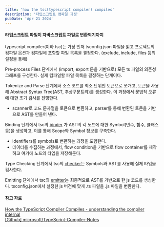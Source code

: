 ```yaml
---
title: 'how the tsc(typescript compiler) compiles'
description: '타입스크립트 컴파일 과정'
pubDate: 'Apr 21 2024'
---
```


#### 타입스크립트 파일이 자바스크립트 파일로 변환되기까지

typescript compiler(이하 tsc)는 가장 먼저 tsconfig.json 파일을 읽고 프로젝트의 컴파일 옵션과 컴파일에 포함할 파일 목록을 결정한다. (exclude, include, files 등의 설정을 통해)

Pre-process Files 단계에서 (import, export 문을 기반으로) 모든 ts 파일의 의존성 그래프를 구성한다. 실제 컴파일할 파일 목록을 결정하는 단계이다.

Tokenize and Parse 단계에서 소스 코드를 최소 단위인 토큰으로 쪼개고, 토큰을 사용해 Abstract Syntax Tree(AST, 추상구문트리)를 생성한다. 이 과정에서 문법적 오류에 대한 초기 검사를 진행한다.

- scanner로 코드 문자열을 토큰으로 변환하고, parser를 통해 변환된 토큰을 기반으로 AST를 만들어 낸다.

Binding 단계에서 tsc의 [binder](https://github.com/microsoft/TypeScript/blob/main/src/compiler/binder.ts) 가 AST의 각 노드에 대한 Symbol(변수, 함수, 클래스 등)을 생성하고, 이를 통해 Scope와 Symbol 정보를 구축한다.

- identifiers를 symbols로 변환하는 과정을 포함한다.
- 데이터를 수집하는 과정에서, flow condition을 기반으로 flow container를 제작하고 여기에 노드의 타입을 저장해둔다.

Type Checking 단계에서 tsc의 [checker](https://github.com/microsoft/TypeScript/blob/main/src/compiler/checker.ts)는 Symbols와 AST를 사용해 실제 타입을 검사한다.

Emitting 단계에서 tsc의 [emitter](https://github.com/microsoft/TypeScript/blob/main/src/compiler/emitter.ts)는 최종적으로 AST를 기반으로 한 js 코드를 생성한다. tsconfig.json에서 설정한 js 버전에 맞게 .ts 파일을 .js 파일을 변환한다.

#### 참고 자료

[How the TypeScript Compiler Compiles - understanding the compiler internal](https://www.youtube.com/watch?v=X8k_4tZ16qU)<br>
[[Github] microsoft/TypeScript-Compiler-Notes](https://github.com/microsoft/TypeScript-Compiler-Notes)

